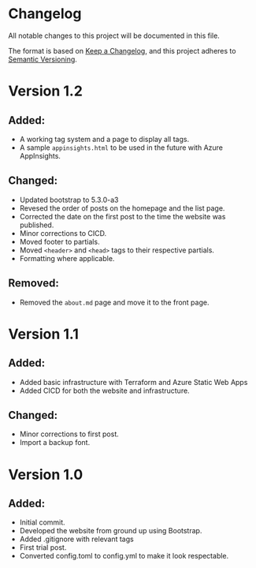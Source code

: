 # Changelog

All notable changes to this project will be documented in this file.

The format is based on [Keep a Changelog](https://keepachangelog.com/en/1.0.0/),
and this project adheres to [Semantic Versioning](https://semver.org/spec/v2.0.0.html).

# Version 1.2

## Added:

- A working tag system and a page to display all tags.
- A sample `appinsights.html` to be used in the future with Azure AppInsights.

## Changed:

- Updated bootstrap to 5.3.0-a3
- Revesed the order of posts on the homepage and the list page.
- Corrected the date on the first post to the time the website was published.
- Minor corrections to CICD.
- Moved footer to partials.
- Moved `<header>` and `<head>` tags to their respective partials.
- Formatting where applicable.

## Removed:

- Removed the `about.md` page and move it to the front page.

# Version 1.1

## Added:

- Added basic infrastructure with Terraform and Azure Static Web Apps
- Added CICD for both the website and infrastructure.

## Changed:

- Minor corrections to first post.
- Import a backup font.

# Version 1.0

## Added:

- Initial commit.
- Developed the website from ground up using Bootstrap.
- Added .gitignore with relevant tags
- First trial post.
- Converted config.toml to config.yml to make it look respectable.